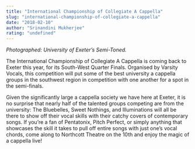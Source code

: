 ```yaml
---
title: "International Championship of Collegiate A Cappella"
slug: "international-championship-of-collegiate-a-cappella"
date: "2018-02-10"
author: "Srinandini Mukherjee"
rating: "undefined"
---
```


_Photographed: University of Exeter’s Semi-Toned._

The International Championship of Collegiate A Cappella is coming back to Exeter this year, for its South-West Quarter Finals. Organised by Varsity Vocals, this competition will put some of the best university a cappella groups in the southwest region in competition with one another for a spot in the semi-finals.

Given the significantly large a cappella society we have here at Exeter, it is no surprise that nearly half of the talented groups competing are from the university: The Bluebelles, Sweet Nothings, and Illuminations will all be there to show off their vocal skills with their catchy covers of contemporary songs. If you’re a fan of Pentatonix, Pitch Perfect, or simply anything that showcases the skill it takes to pull off entire songs with just one’s vocal chords, come along to Northcott Theatre on the 10th and enjoy the magic of a cappella live!
